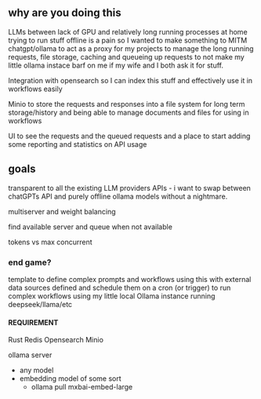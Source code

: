## why are you doing this

LLMs between lack of GPU and relatively long running processes at home trying to run stuff offline is a pain so I wanted to make something to MITM chatgpt/ollama to act as a proxy for my projects to manage the long running requests, file storage, caching and queueing up requests to not make my little ollama instace barf on me if my wife and I both ask it for stuff.

Integration with opensearch so I can index this stuff and effectively use it in workflows easily 

Minio to store the requests and responses into a file system for long term storage/history and being able to manage documents and files for using in workflows

UI to see the requests and the queued requests and a place to start adding some reporting and statistics on API usage 

## goals

transparent to all the existing LLM providers APIs - i want to swap between chatGPTs API and purely offline ollama models without a nightmare. 

multiserver and weight balancing

find available server and queue when not available

tokens vs max concurrent

### end game?

template to define complex prompts and workflows using this with external data sources defined and schedule them on a cron (or trigger) to run complex workflows using my little local Ollama instance running deepseek/llama/etc

#### REQUIREMENT

Rust
Redis
Opensearch
Minio

ollama server
 - any model 
 - embedding model of some sort
    - ollama pull mxbai-embed-large 